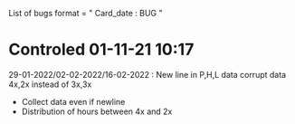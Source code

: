 List of bugs format = " Card_date : BUG "

# Controled 01-11-21 10:17

29-01-2022/02-02-2022/16-02-2022 : New line in P,H,L data corrupt data 4x,2x instead of 3x,3x
  - Collect data even if newline
  - Distribution of hours between 4x and 2x
